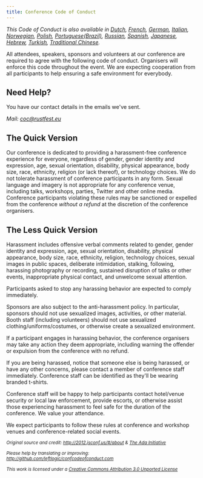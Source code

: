 ```yaml
---
title: Conference Code of Conduct
---
```


_This Code of Conduct is also available in [Dutch](http://nl.confcodeofconduct.com), [French](http://fr.confcodeofconduct.com), [German](http://de.confcodeofconduct.com), [Italian](http://it.confcodeofconduct.com), [Norwegian](http://no.confcodeofconduct.com), [Polish](http://pl.confcodeofconduct.com), [Portuguese(Brazil)](http://pt-br.confcodeofconduct.com), [Russian](http://ru.confcodeofconduct.com), [Spanish](http://es.confcodeofconduct.com), [Japanese](http://ja.confcodeofconduct.com), [Hebrew](http://he.confcodeofconduct.com), [Turkish](http://tr.confcodeofconduct.com/), [Traditional Chinese](http://tw.confcodeofconduct.com/)._

<p>All attendees, speakers, sponsors and volunteers at our conference are required to agree with the following code of conduct. Organisers will enforce this code throughout the event. We are expecting cooperation from all participants to help ensuring a safe environment for everybody.</p>

<h2>Need Help?</h2>

<p>You have our contact details in the emails we&#39;ve sent.</p>

<address>
Mail: <a href="mailto:coc@rustfest.eu">coc@rustfest.eu</a>
</address>

<h2>The Quick Version</h2>

<p>Our conference is dedicated to providing a harassment-free conference experience for everyone, regardless of gender, gender identity and expression, age, sexual orientation, disability, physical appearance, body size, race, ethnicity, religion (or lack thereof), or technology choices. We do not tolerate harassment of conference participants in any form. Sexual language and imagery is not appropriate for any conference venue, including talks, workshops, parties, Twitter and other online media. Conference participants violating these rules may be sanctioned or expelled from the conference <em>without a refund</em> at the discretion of the conference organisers.</p>

<h2>The Less Quick Version</h2>

<p>Harassment includes offensive verbal comments related to gender, gender identity and expression, age, sexual orientation, disability, physical appearance, body size, race, ethnicity, religion, technology choices, sexual images in public spaces, deliberate intimidation, stalking, following, harassing photography or recording, sustained disruption of talks or other events, inappropriate physical contact, and unwelcome sexual attention.</p>

<p>Participants asked to stop any harassing behavior are expected to comply immediately.</p>

<p>Sponsors are also subject to the anti-harassment policy. In particular, sponsors should not use sexualized images, activities, or other material. Booth staff (including volunteers) should not use sexualized clothing/uniforms/costumes, or otherwise create a sexualized environment.</p>

<p>If a participant engages in harassing behavior, the conference organisers may take any action they deem appropriate, including warning the offender or expulsion from the conference with no refund.</p>

<p>If you are being harassed, notice that someone else is being harassed, or have any other concerns, please contact a member of conference staff immediately. Conference staff can be identified as they&#39;ll be wearing branded t-shirts.</p>

<p>Conference staff will be happy to help participants contact hotel/venue security or local law enforcement, provide escorts, or otherwise assist those experiencing harassment to feel safe for the duration of the conference. We value your attendance.</p>

<p>We expect participants to follow these rules at conference and workshop venues and conference-related social events.</p>

<div class="footer">
<p><small><em>Original source and credit: <a href="http://2012.jsconf.us/#/about">http://2012.jsconf.us/#/about</a> &amp; <a href="http://geekfeminism.wikia.com/wiki/Conference_anti-harassment/Policy">The Ada Initiative</a><br>

Please help by translating or improving: <a href="https://github.com/leftlogic/confcodeofconduct.com">http://github.com/leftlogic/confcodeofconduct.com</a><br>

This work is licensed under a <a rel="license" href="http://creativecommons.org/licenses/by/3.0/deed.en_US">Creative Commons Attribution 3.0 Unported License</a></em></small>

</p>
</div>
